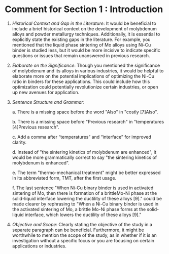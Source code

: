 # Comment for Section 1 : Introduction
1. *Historical Context and Gap in the Literature*: It would be beneficial to include a brief historical context on the development of molybdenum alloys and powder metallurgy techniques. Additionally, it is essential to explicitly state the existing gaps in the literature. For example, you mentioned that the liquid phase sintering of Mo alloys using Ni-Cu binder is studied less, but it would be more incisive to indicate specific questions or issues that remain unanswered in previous research.

2. *Elaborate on the Significance*: Though you mentioned the significance of molybdenum and its alloys in various industries, it would be helpful to elaborate more on the potential implications of optimizing the Ni-Cu ratio in binders for these applications. This could include how this optimization could potentially revolutionize certain industries, or open up new avenues for application.

3. *Sentence Structure and Grammar*: 

   a. There is a missing space before the word "Also" in "costly [7]Also".
   
   b. There is a missing space before "Previous research" in "temperatures [4]Previous research".
   
   c. Add a comma after “temperatures” and “interface” for improved clarity.
   
   d. Instead of "the sintering kinetics of molybdenum are enhanced", it would be more grammatically correct to say "the sintering kinetics of molybdenum is enhanced".
   
   e. The term "thermo-mechanical treatment" might be better expressed in its abbreviated form, TMT, after the first usage.
   
   f. The last sentence "When Ni-Cu binary binder is used in activated sintering of Mo, then there is formation of a brittleMo-Ni phase at the solid-liquid interface lowering the ductility of these alloys [9]." could be made clearer by rephrasing to "When a Ni-Cu binary binder is used in the activated sintering of Mo, a brittle Mo-Ni phase forms at the solid-liquid interface, which lowers the ductility of these alloys [9]."

5. *Objective and Scope*: Clearly stating the objective of the study in a separate paragraph can be beneficial. Furthermore, it might be worthwhile to mention the scope of the study, as in whether if it is an investigation without a specific focus or you are focusing on certain applications or industries.
